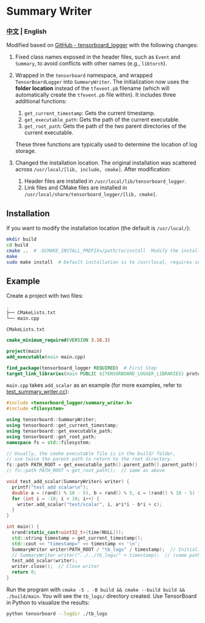 # Summary Writer
### [中文](./README.md) | English

Modified based on [GitHub - tensorboard_logger](https://github.com/RustingSword/tensorboard_logger) with the following changes:
1. Fixed class names exposed in the header files, such as `Event` and `Summary`, to avoid conflicts with other names (e.g., `libtorch`).
2. Wrapped in the `tensorboard` namespace, and wrapped `TensorBoardLogger` into `SummaryWriter`. The initialization now uses the **folder location** instead of the `tfevent.pb` filename (which will automatically create the `tfevent.pb` file within). It includes three additional functions:
    1. `get_current_timestamp`: Gets the current timestamp.
    2. `get_executable_path`: Gets the path of the current executable.
    3. `get_root_path`: Gets the path of the two parent directories of the current executable.

   These three functions are typically used to determine the location of log storage.

3. Changed the installation location. The original installation was scattered across `/usr/local/[lib, include, cmake]`. After modification:
    1. Header files are installed in `/usr/local/lib/tensorboard_logger`.
    2. Link files and CMake files are installed in `/usr/local/share/tensorboard_logger/[lib, cmake]`.

## Installation
If you want to modify the installation location (the default is `/usr/local/`):
```bash
mkdir build
cd build
cmake ..  # -DCMAKE_INSTALL_PREFIX=/path/to/install  Modify the installation location
make
sudo make install  # Default installation is to /usr/local, requires sudo privileges
```

## Example
Create a project with two files:
```bash
.
├── CMakeLists.txt
└── main.cpp
```
`CMakeLists.txt`
```cmake
cmake_minimum_required(VERSION 3.16.3)

project(main)
add_executable(main main.cpp)

find_package(tensorboard_logger REQUIRED)  # First Step
target_link_libraries(main PUBLIC ${TENSORBOARD_LOGGER_LIBRARIES} protobuf)  # Second Step
```

`main.cpp` takes `add_scalar` as an example (for more examples, refer to [test_summary_writer.cc](./tests/test_summary_writer.cc)):

```cpp
#include <tensorboard_logger/summary_writer.h>
#include <filesystem>

using tensorboard::SummaryWriter;
using tensorboard::get_current_timestamp;
using tensorboard::get_executable_path;
using tensorboard::get_root_path;
namespace fs = std::filesystem;

// Usually, the cmake executable file is in the build/ folder,
// use twice the parent path to return to the root directory.
fs::path PATH_ROOT = get_executable_path().parent_path().parent_path();
// fs::path PATH_ROOT = get_root_path();  // same as above

void test_add_scalar(SummaryWriter& writer) {
  printf("test add scalar\n");
  double a = (rand() % 10 - 5), b = rand() % 5, c = (rand() % 10 - 5) * 100;
  for (int i = -10; i < 10; i++) {
    writer.add_scalar("test/scalar", i, a*i*i - b*i + c);
  }
}

int main() {
  srand(static_cast<uint32_t>(time(NULL)));
  std::string timestamp = get_current_timestamp();
  std::cout << "timestamp=" << timestamp << '\n';
  SummaryWriter writer(PATH_ROOT / "tb_logs" / timestamp);  // Initialize writer by directory
  // SummaryWriter writer("../../tb_logs/" + timestamp);  // (same path) path relative to executable file
  test_add_scalar(writer);
  writer.close();  // Close writer
  return 0;
}
```
Run the program with `cmake -S . -B build && cmake --build build && ./build/main`. You will see the `tb_logs/` directory created. Use TensorBoard in Python to visualize the results:
```bash
python tensorboard --logdir ./tb_logs
```